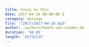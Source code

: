 ```yaml
---
title: Focus on this
date: 2017-04-16 00:00:00 Z
category: message
file: "/2017/2017-04-16.mp3"
author: _authors/heath-van-staden.md
duration: '56:45'
length: '81732115'
---
```

